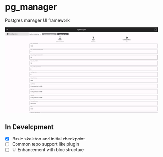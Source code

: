 # pg_manager

Postgres manager UI framework

[![pgmanager demo live](pgmanager_demo_live.gif)](https://bhachauk.github.io/pgmanager)

## In Development

- [x] Basic skeleton and initial checkpoint.
- [ ] Common repo support like plugin
- [ ] UI Enhancement with bloc structure
